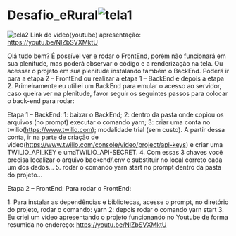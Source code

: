 # Desafio_eRural![tela1](https://user-images.githubusercontent.com/95106150/189251047-e47c9cdd-b099-47ab-9417-0c137189089e.png)
![tela2](https://user-images.githubusercontent.com/95106150/189251066-91bef26f-ac0f-44b4-9080-448474a61fbd.jpg)
Link do vídeo(youtube) apresentação: https://youtu.be/NlZbSVXMktU

Olá tudo bem?
É possível ver e rodar o FrontEnd, porém não funcionará em sua plenitude, mas poderá observar o código e a renderização na tela. Ou acessar o projeto em sua plenitude instalando também o BackEnd. Poderá ir para a etapa 2 – FrontEnd ou realizar a etapa 1 – BackEnd e depois a etapa 2. 
Primeiramente eu utiliei um BackEnd para emular o acesso ao servidor, caso queira ver na plenitude, favor seguir os seguintes passos para colocar o back-end para rodar:


 Etapa 1 – BackEnd:
1: baixar o BackEnd;
2: dentro da pasta onde copiou os arquivos (no prompt) executar o comando yarn;
3: criar uma conta no twilio(https://www.twilio.com); modalidade trial (sem custo). A partir dessa conta, ir na parte de criação de video(https://www.twilio.com/console/video/project/api-keys) e criar uma TWILIO_API_KEY e umaTWILIO_API-SECRET.
4. Com essas 3 chaves você precisa localizar o arquivo backend/.env  e substituir no local correto cada um dos dados…
5. rodar o comando yarn start no prompt dentro da pasta do projeto…


Etapa 2 – FrontEnd:
Para rodar o FrontEnd:

1: Para instalar as dependências e bibliotecas, acesse o prompt, no diretório do projeto, rodar o comando: yarn
2: depois rodar o comando yarn start 
3. Eu criei um vídeo apresentando o projeto funcionando no Youtube de forma resumida no endereço: https://youtu.be/NlZbSVXMktU
